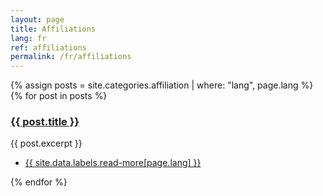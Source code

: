 ```yaml
---
layout: page
title: Affiliations
lang: fr
ref: affiliations
permalink: /fr/affiliations
---
```


<section>
	<div class="posts">
	{% assign posts = site.categories.affiliation | where: "lang", page.lang %}
	{% for post in posts %}
		<article>
			<a href="{{ site.baseurl }}{{ post.url }}" class="image"><img src="{{ post.image }}" alt="" /></a>
			<h3><a href="{{ site.baseurl }}{{ post.url }}">{{ post.title }}</a></h3>
			<p>{{ post.excerpt }}</p>
			<ul class="actions">
				<li><a href="{{ post.url }}" class="button">{{ site.data.labels.read-more[page.lang] }}</a></li>
			</ul>
		</article>
	{% endfor %}
	</div>
</section>
